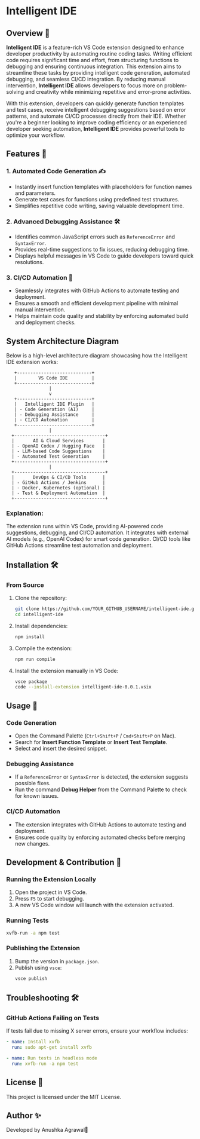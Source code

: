 # Intelligent IDE

## Overview 📝

**Intelligent IDE** is a feature-rich VS Code extension designed to enhance developer productivity by automating routine coding tasks. Writing efficient code requires significant time and effort, from structuring functions to debugging and ensuring continuous integration. This extension aims to streamline these tasks by providing intelligent code generation, automated debugging, and seamless CI/CD integration. By reducing manual intervention, **Intelligent IDE** allows developers to focus more on problem-solving and creativity while minimizing repetitive and error-prone activities.

With this extension, developers can quickly generate function templates and test cases, receive intelligent debugging suggestions based on error patterns, and automate CI/CD processes directly from their IDE. Whether you're a beginner looking to improve coding efficiency or an experienced developer seeking automation, **Intelligent IDE** provides powerful tools to optimize your workflow.

## Features 🚀

### **1. Automated Code Generation** ✍️

- Instantly insert function templates with placeholders for function names and parameters.
- Generate test cases for functions using predefined test structures.
- Simplifies repetitive code writing, saving valuable development time.

### **2. Advanced Debugging Assistance** 🛠️

- Identifies common JavaScript errors such as `ReferenceError` and `SyntaxError`.
- Provides real-time suggestions to fix issues, reducing debugging time.
- Displays helpful messages in VS Code to guide developers toward quick resolutions.

### **3. CI/CD Automation** 🚀

- Seamlessly integrates with GitHub Actions to automate testing and deployment.
- Ensures a smooth and efficient development pipeline with minimal manual intervention.
- Helps maintain code quality and stability by enforcing automated build and deployment checks.

## System Architecture Diagram
Below is a high-level architecture diagram showcasing how the Intelligent IDE extension works:

       +----------------------------+
       |        VS Code IDE         |
       +----------------------------+
                    |
                    v
       +----------------------------+
       |   Intelligent IDE Plugin   |  
       | - Code Generation (AI)     |  
       | - Debugging Assistance     |  
       | - CI/CD Automation         |
       +----------------------------+
                    |
      +----------------------------------+
      |       AI & Cloud Services       |  
      | - OpenAI Codex / Hugging Face   |
      | - LLM-based Code Suggestions    |
      | - Automated Test Generation     |
      +----------------------------------+
                    |
      +----------------------------------+
      |       DevOps & CI/CD Tools      |
      | - GitHub Actions / Jenkins      |
      | - Docker, Kubernetes (optional) |
      | - Test & Deployment Automation  |
      +----------------------------------+
### Explanation:

The extension runs within VS Code, providing AI-powered code suggestions, debugging, and CI/CD automation.
It integrates with external AI models (e.g., OpenAI Codex) for smart code generation.
CI/CD tools like GitHub Actions streamline test automation and deployment.

## Installation 🛠️

### From Source

1. Clone the repository:
   ```sh
   git clone https://github.com/YOUR_GITHUB_USERNAME/intelligent-ide.git
   cd intelligent-ide
   ```
2. Install dependencies:
   ```sh
   npm install
   ```
3. Compile the extension:
   ```sh
   npm run compile
   ```
4. Install the extension manually in VS Code:
   ```sh
   vsce package
   code --install-extension intelligent-ide-0.0.1.vsix
   ```

## Usage 📖

### **Code Generation**

- Open the Command Palette (`Ctrl+Shift+P` / `Cmd+Shift+P` on Mac).
- Search for **Insert Function Template** or **Insert Test Template**.
- Select and insert the desired snippet.

### **Debugging Assistance**

- If a `ReferenceError` or `SyntaxError` is detected, the extension suggests possible fixes.
- Run the command **Debug Helper** from the Command Palette to check for known issues.

### **CI/CD Automation**

- The extension integrates with GitHub Actions to automate testing and deployment.
- Ensures code quality by enforcing automated checks before merging new changes.

## Development & Contribution 🤝

### Running the Extension Locally

1. Open the project in VS Code.
2. Press `F5` to start debugging.
3. A new VS Code window will launch with the extension activated.

### Running Tests

```sh
xvfb-run -a npm test
```

### Publishing the Extension

1. Bump the version in `package.json`.
2. Publish using `vsce`:
   ```sh
   vsce publish
   ```

## Troubleshooting 🛠️

### **GitHub Actions Failing on Tests**

If tests fail due to missing X server errors, ensure your workflow includes:

```yaml
- name: Install xvfb
  run: sudo apt-get install xvfb

- name: Run tests in headless mode
  run: xvfb-run -a npm test
```

## License 📜

This project is licensed under the MIT License.

## Author ✨

Developed by Anushka Agrawal🚀
